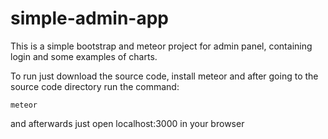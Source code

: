 # simple-admin-app
This is a simple bootstrap and meteor project for admin panel, containing login and some examples of charts.

To run just download the source code, install meteor and after going to the source code directory run the command:

`meteor`

and afterwards just open localhost:3000 in your browser

